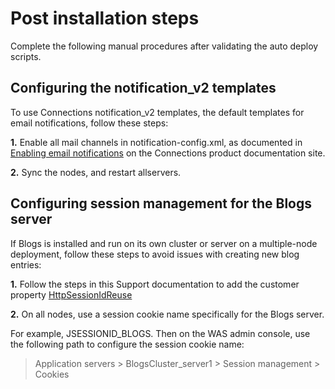 <?xml version="1.0" encoding="UTF-8"?>
<!DOCTYPE task PUBLIC "-//OASIS//DTD DITA Task//EN" "task.dtd">

# Post installation steps

Complete the following manual procedures after validating the auto deploy scripts.

## Configuring the notification_v2 templates

To use Connections notification_v2 templates, the default templates for email notifications, follow these steps:

**1.** Enable all mail channels in notification-config.xml, as documented in [Enabling email notifications](https://help.hcltechsw.com/connections/v65/admin/admin/t_admin_common_enable_mail.html) on the Connections product documentation site.

**2.** Sync the nodes, and restart allservers.

## Configuring session management for the Blogs server

If Blogs is installed and run on its own cluster or server on a multiple-node deployment, follow these steps to avoid issues with creating new blog entries:

**1.** Follow the steps in this Support documentation to add the customer property [HttpSessionIdReuse](https://www.ibm.com/support/pages/node/340997)

**2.** On all nodes, use a session cookie name specifically for the Blogs server. 

For example, JSESSIONID\_BLOGS. Then on the WAS admin console, use the following path to configure the session cookie name:

> Application servers > BlogsCluster_server1 > Session management > Cookies

<?tm 1541016643182 1 HCL Connections ?>

